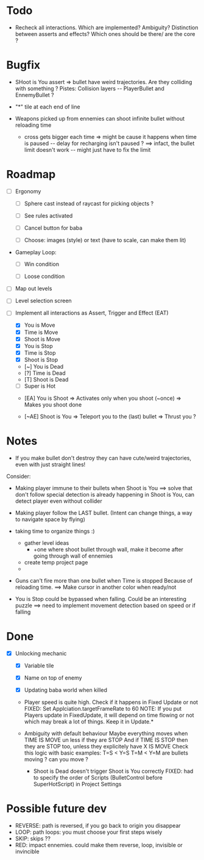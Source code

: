 # Todo

- Recheck all interactions. Which are implemented? Ambiguity? Distinction between asserts and effects? Which ones should be there/ are the core ?


# Bugfix


- SHoot is You assert => bullet have weird trajectories.
Are they colliding with something ?
Pistes: Collision layers -- PlayerBullet and EnnemyBullet ?

- "*" tile at each end of line


- Weapons picked up from ennemies can shoot infinite bullet without reloading time
  + cross gets bigger each time
  => might be cause it happens when time is paused -- delay for recharging isn't paused ?
  ==> infact, the bullet limit doesn't work -- might just have to fix the limit


# Roadmap

- [ ] Ergonomy
  - [ ] Sphere cast instead of raycast for picking objects ?
  - [ ] See rules activated
  - [ ] Cancel button for baba
  - [ ] Choose: images (style) or text (have to scale, can make them lit)


- Gameplay Loop:
  - [ ] Win condition
  - [ ] Loose condition


- [ ] Map out levels
- [ ] Level selection screen

- [ ] Implement all interactions as Assert, Trigger and Effect (EAT)
  - [x] You   is Move
  - [x] Time  is Move
  - [x] Shoot is Move
  - [X] You   is Stop
  - [X] Time  is Stop
  - [X] Shoot is Stop
  - [~] You   is Dead
  - [?] Time  is Dead
  - [T] Shoot is Dead
  - [ ] Super is Hot

  - [EA] You is Shoot
    => Activates only when you shoot (~once)
    => Makes you shoot done

  - [~AE] Shoot is You
    => Teleport you to the (last) bullet
    => Thrust you ?

# Notes


- If you make bullet don't destroy they can have cute/weird trajectories, even with just
  straight lines!

Consider:
- Making player immune to their bullets when Shoot is You ==> solve that don't follow
  special detection is already happening in Shoot is You, can detect player even without collider
- Making player follow the LAST bullet. (Intent can change things, a way to navigate space by flying)
- taking time to organize things :)
  - gather level ideas
    - +one where shoot bullet through wall, make it become after going through wall of ennemies
  - create temp project page
  -


- Guns can't fire more than one bullet when Time is stopped
Because of reloading time. ==> Make cursor in another color when ready/not

 - You is Stop could be bypassed when falling. Could be an interesting puzzle
  ==> need to implement movement detection based on speed or if falling

# Done

- [x] Unlocking mechanic
  - [X] Variable tile
  - [X] Name on top of enemy
  - [x] Updating baba world when killed



  - Player speed is quite high. Check if it happens in Fixed Update or not
  FIXED: Set Applciation.targetFrameRate to 60
  NOTE: If you put Players update in FixedUpdate, it will depend on time flowing or not
  which may break a lot of things. Keep it in Update.*

  - Ambiguity with default behaviour
    Maybe everything moves when TIME IS MOVE un less if they are STOP
    And if TIME IS STOP then they are STOP too, unless they explicitely have X IS MOVE
    Check this logic with basic examples:
    T=S < Y=S
    T=M < Y=M
    are bullets moving ? can you move ?

    - Shoot is Dead doesn't trigger Shoot is You correctly
    FIXED: had to specify the order of Scripts (BulletControl before SuperHotScript) in Project Settings

# Possible future dev

- REVERSE: path is reversed, if you go back to origin you disappear
- LOOP: path loops: you must choose your first steps wisely
- SKIP: skips ??
- RED: impact ennemies. could make them reverse, loop, invisible or invincible

